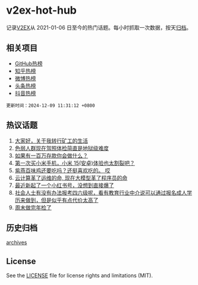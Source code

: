 # v2ex-hot-hub

 记录[V2EX](https://www.v2ex.com/)从 2021-01-06 日至今的热门话题。每小时抓取一次数据，按天[归档](archives)。
 
 ## 相关项目

- [GitHub热榜](https://github.com/snaildev/github-hot-hub)
- [知乎热榜](https://github.com/snaildev/zhihu-hot-hub)
- [微博热榜](https://github.com/snaildev/weibo-hot-hub)
- [头条热榜](https://github.com/snaildev/toutiao-hot-hub)
- [抖音热榜](https://github.com/snaildev/douyin-hot-hub)


 `更新时间：2024-12-09 11:31:12 +0800`

## 热议话题

1. [大家好，关于我转行矿工的生活](https://www.v2ex.com/t/1095904)
1. [色弱人群现在驾照体检简直是地狱级难度](https://www.v2ex.com/t/1095995)
1. [如果有一百万存款你会做什么？](https://www.v2ex.com/t/1095992)
1. [第一次买小米手机，小米 15(安卓)体验也太割裂吧？](https://www.v2ex.com/t/1096003)
1. [紫燕百味鸡还要吃吗？还挺喜欢吃的。 哎](https://www.v2ex.com/t/1095860)
1. [云计算革了运维的命, 现在大模型革了程序员的命](https://www.v2ex.com/t/1095988)
1. [最近新起了一个小红书号，没想到直接爆了](https://www.v2ex.com/t/1095895)
1. [社会人士有没有办法报考四六级呢，看有教育行业中介说可以通过报名成人学历来做到，但是似乎有点代价太高了](https://www.v2ex.com/t/1095919)
1. [周末做完年检了](https://www.v2ex.com/t/1095986)

## 历史归档

[archives](archives)

## License

See the [LICENSE](LICENSE) file for license rights and limitations (MIT).
